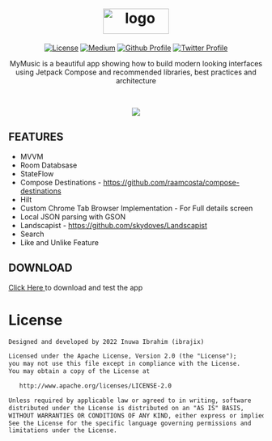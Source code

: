<h1 align="center"><img align="center" width ='130px' height='50px' src="https://user-images.githubusercontent.com/39574228/177608637-9603a6b9-574c-43f6-a20d-fdbdc548d180.svg" alt="logo"> </h1>

<p align="center">
  <a href="https://opensource.org/licenses/Apache-2.0"><img alt="License" src="https://img.shields.io/badge/License-Apache%202.0-blue.svg"/></a>
  <a href="https://ibrajix.medium.com/how-i-built-this-nice-looking-app-using-jetpack-compose-3974db7eb9e"><img alt="Medium" src="https://skydoves.github.io/badges/Story-Medium.svg"/></a>
  <a href="https://github.com/ibrajix"><img alt="Github Profile" src="https://badges.aleen42.com/src/github.svg"/></a> 
  <a href="https://twitter.com/ibrajix"><img alt="Twitter Profile" src="https://badges.aleen42.com/src/twitter.svg"/></a> 
</p>

<p align="center">
  MyMusic is a beautiful app showing how to build modern looking interfaces using Jetpack Compose and recommended libraries, best practices and architecture
</p>

<br/>

<p align="center">
   <img src ="https://user-images.githubusercontent.com/39574228/177611553-7282a1a2-d097-4d43-b131-365df909439a.png">
</p>


## FEATURES

* MVVM
* Room Databsase
* StateFlow
* Compose Destinations - https://github.com/raamcosta/compose-destinations
* Hilt
* Custom Chrome Tab Browser Implementation - For Full details screen
* Local JSON parsing with GSON
* Landscapist - https://github.com/skydoves/Landscapist
* Search
* Like and Unlike Feature

## DOWNLOAD
<a href="https://github.com/ibrajix/MyMusic/releases/download/v1.1.1/my-music-v1.1.1.apk">Click Here </a> to download and test the app

# License

```xml
Designed and developed by 2022 Inuwa Ibrahim (ibrajix)

Licensed under the Apache License, Version 2.0 (the "License");
you may not use this file except in compliance with the License.
You may obtain a copy of the License at

   http://www.apache.org/licenses/LICENSE-2.0

Unless required by applicable law or agreed to in writing, software
distributed under the License is distributed on an "AS IS" BASIS,
WITHOUT WARRANTIES OR CONDITIONS OF ANY KIND, either express or implied.
See the License for the specific language governing permissions and
limitations under the License.
```
